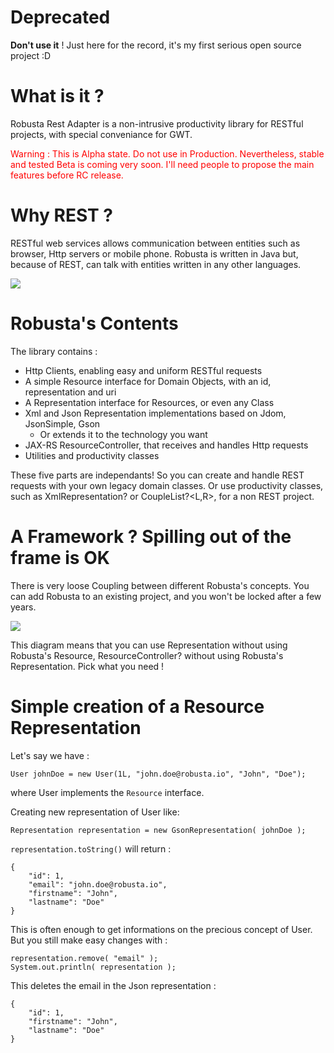 Deprecated
=====

**Don't use it** ! Just here for the record, it's my first serious open source project :D 

What is it ?
===

Robusta Rest Adapter is a non-intrusive productivity library for RESTful projects, with special conveniance for GWT.

<div style="color:red">
Warning : This is Alpha state. Do not use in Production. Nevertheless, stable and tested Beta is coming very soon. I'll need people to propose the main features before RC release.
</div>


Why REST ?
===

RESTful web services allows communication between entities such as browser, Http servers or mobile phone. Robusta is written in Java but, because of REST, can talk with entities written in any other languages.

![](http://www.robusta.io/img/restful.png)


Robusta's Contents
===

The library contains :

* Http Clients, enabling easy and uniform RESTful requests
* A simple Resource interface for Domain Objects, with an id, representation and uri
* A Representation interface for Resources, or even any Class
* Xml and Json Representation implementations based on Jdom, JsonSimple, Gson
    * Or extends it to the technology you want
* JAX-RS ResourceController, that receives and handles Http requests
* Utilities and productivity classes

These five parts are independants! So you can create and handle REST requests with your own legacy domain classes. Or use productivity classes, such as XmlRepresentation? or CoupleList?<L,R>, for a non REST project.

A Framework ? Spilling out of the frame is OK
===

There is very loose Coupling between different Robusta's concepts. You can add Robusta to an existing project, and you won't be locked after a few years.

![ ](http://lh4.ggpht.com/_D-Y4QMlvJ98/TS8RUvAWpSI/AAAAAAAAA1o/xEAaToEMLP0/robustaUML.png&nonsense=something.png)

This diagram means that you can use Representation without using Robusta's Resource, ResourceController? without using Robusta's Representation. Pick what you need !

Simple creation of a Resource Representation
===

Let's say we have :

    User johnDoe = new User(1L, "john.doe@robusta.io", "John", "Doe");

where User implements the `Resource` interface.

Creating new representation of User like:

    Representation representation = new GsonRepresentation( johnDoe );

`representation.toString()` will return :

    {
        "id": 1,
        "email": "john.doe@robusta.io",
        "firstname": "John",
        "lastname": "Doe"
    }

This is often enough to get informations on the precious concept of User. But you still make easy changes with :

    representation.remove( "email" );
    System.out.println( representation );

This deletes the email in the Json representation :

    {
        "id": 1,
        "firstname": "John",
        "lastname": "Doe"
    }


